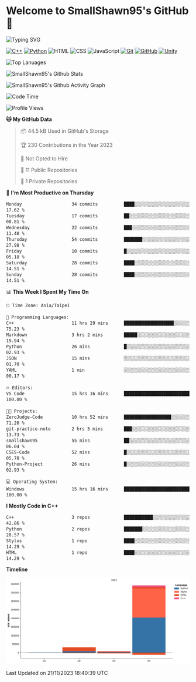 # Welcome to SmallShawn95's GitHub 👋

![Typing SVG](https://readme-typing-svg.demolab.com/?lines=print("Hello,+world");cout+>>+"Hello,+world!"&center=true&size=22)

<!--
![GitHub User's Stars](https://img.shields.io/github/stars/smallshawn95?color=orange&label=Stars&labelColor=yellow)
![GitHub Followers](https://img.shields.io/github/followers/smallshawn95?color=orange&label=Followers&labelColor=FFDBAC)
-->

<!-- https://shields.io/, https://simpleicons.org/ -->
[![C++](https://img.shields.io/badge/-C++-00599C?style=flat-square&logo=cplusplus)](https://cplusplus.com/)
[![Python](https://img.shields.io/badge/-Python-3776AB?style=flat-square&logo=python&logoColor=ffffff)](https://www.python.org/)
![HTML](https://img.shields.io/badge/-HTML-E34F26?style=flat-square&logo=html5&logoColor=ffffff)
![CSS](https://img.shields.io/badge/-CSS-1572B6?style=flat-square&logo=css3)
![JavaScript](https://img.shields.io/badge/-JavaScript-F7DF1E?style=flat-square&logo=javascript&logoColor=ffffff)
[![Git](https://img.shields.io/badge/-Git-f05032?style=flat-square&logo=git&logoColor=ffffff)](https://git-scm.com/)
[![GitHub](https://img.shields.io/badge/-GitHub-181717?style=flat-square&logo=github)](https://github.com/)
[![Unity](https://img.shields.io/badge/-Unity-000000?style=flat-square&logo=unity)](https://unity.com/)

![Top Lanuages](https://github-readme-stats.vercel.app/api/top-langs/?username=smallshawn95&theme=holi&layout=donut)

![SmallShawn95's Github Stats](https://github-readme-stats.vercel.app/api?username=smallshawn95&theme=holi&show_icons=true&include_all_commits=true)

![SmallShawn95's Github Activity Graph](https://github-readme-activity-graph.vercel.app/graph?username=smallshawn95&theme=tokyo-night)

<!-- ![SmallShawn95's WakaTime Stats](https://github-readme-stats.vercel.app/api/wakatime?username=smallshawn95) -->
<!-- ![Repositorie Card](https://github-readme-stats.vercel.app/api/pin/?username=smallshawn95&repo=Python-Discord-Bot-Course&theme=holi) -->
<!-- ![Repositorie Card](https://github-readme-stats.vercel.app/api/pin/?username=smallshawn95&repo=ZeroJudge-Code&theme=holi) -->

<!--START_SECTION:waka-->
![Code Time](http://img.shields.io/badge/Code%20Time-829%20hrs%2057%20mins-blue)

![Profile Views](http://img.shields.io/badge/Profile%20Views-154-blue)

**🐱 My GitHub Data** 

> 📦 44.5 kB Used in GitHub's Storage 
 > 
> 🏆 230 Contributions in the Year 2023
 > 
> 🚫 Not Opted to Hire
 > 
> 📜 11 Public Repositories 
 > 
> 🔑 1 Private Repositories 
 > 
📅 **I'm Most Productive on Thursday** 

```text
Monday                   34 commits          ████░░░░░░░░░░░░░░░░░░░░░   17.62 % 
Tuesday                  17 commits          ██░░░░░░░░░░░░░░░░░░░░░░░   08.81 % 
Wednesday                22 commits          ███░░░░░░░░░░░░░░░░░░░░░░   11.40 % 
Thursday                 54 commits          ███████░░░░░░░░░░░░░░░░░░   27.98 % 
Friday                   10 commits          █░░░░░░░░░░░░░░░░░░░░░░░░   05.18 % 
Saturday                 28 commits          ████░░░░░░░░░░░░░░░░░░░░░   14.51 % 
Sunday                   28 commits          ████░░░░░░░░░░░░░░░░░░░░░   14.51 % 
```


📊 **This Week I Spent My Time On** 

```text
🕑︎ Time Zone: Asia/Taipei

💬 Programming Languages: 
C++                      11 hrs 29 mins      ███████████████████░░░░░░   75.23 % 
Markdown                 3 hrs 2 mins        █████░░░░░░░░░░░░░░░░░░░░   19.94 % 
Python                   26 mins             █░░░░░░░░░░░░░░░░░░░░░░░░   02.93 % 
JSON                     15 mins             ░░░░░░░░░░░░░░░░░░░░░░░░░   01.70 % 
YAML                     1 min               ░░░░░░░░░░░░░░░░░░░░░░░░░   00.17 % 

🔥 Editors: 
VS Code                  15 hrs 16 mins      █████████████████████████   100.00 % 

🐱‍💻 Projects: 
ZeroJudge-Code           10 hrs 52 mins      ██████████████████░░░░░░░   71.20 % 
git-practice-note        2 hrs 5 mins        ███░░░░░░░░░░░░░░░░░░░░░░   13.73 % 
smallshawn95             55 mins             ██░░░░░░░░░░░░░░░░░░░░░░░   06.04 % 
CSES-Code                52 mins             █░░░░░░░░░░░░░░░░░░░░░░░░   05.78 % 
Python-Project           26 mins             █░░░░░░░░░░░░░░░░░░░░░░░░   02.93 % 

💻 Operating System: 
Windows                  15 hrs 16 mins      █████████████████████████   100.00 % 
```

**I Mostly Code in C++** 

```text
C++                      3 repos             ███████████░░░░░░░░░░░░░░   42.86 % 
Python                   2 repos             ███████░░░░░░░░░░░░░░░░░░   28.57 % 
Stylus                   1 repo              ████░░░░░░░░░░░░░░░░░░░░░   14.29 % 
HTML                     1 repo              ████░░░░░░░░░░░░░░░░░░░░░   14.29 % 
```



**Timeline**

![Lines of Code chart](https://raw.githubusercontent.com/smallshawn95/smallshawn95/main/assets/bar_graph.png)


 Last Updated on 21/11/2023 18:40:39 UTC
<!--END_SECTION:waka-->

<!--
**smallshawn95/smallshawn95** is a ✨ _special_ ✨ repository because its `README.md` (this file) appears on your GitHub profile.

- 🔭 I’m currently working on ...
- 🌱 I’m currently learning ...
- 👯 I’m looking to collaborate on ...
- 🤔 I’m looking for help with ...
- 💬 Ask me about ...
- 📫 How to reach me: ...
- 😄 Pronouns: ...
- ⚡ Fun fact: ...
-->
